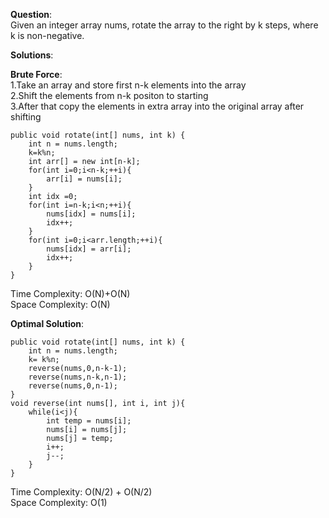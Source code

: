 **Question**:  
Given an integer array nums, rotate the array to the right by k steps, where k is non-negative.  
 
**Solutions**:   

**Brute Force**:  
1.Take an array and store first n-k elements into the array  
2.Shift the elements from n-k positon to starting  
3.After that copy the elements in extra array into the original array after shifting

    public void rotate(int[] nums, int k) {
        int n = nums.length;
        k=k%n;
        int arr[] = new int[n-k];
        for(int i=0;i<n-k;++i){
            arr[i] = nums[i];
        }
        int idx =0;
        for(int i=n-k;i<n;++i){
            nums[idx] = nums[i];
            idx++;
        }
        for(int i=0;i<arr.length;++i){
            nums[idx] = arr[i];
            idx++;
        }
    }

Time Complexity: O(N)+O(N)  
Space Complexity: O(N)  


**Optimal Solution**:    

    public void rotate(int[] nums, int k) {
        int n = nums.length;
        k= k%n;
        reverse(nums,0,n-k-1);
        reverse(nums,n-k,n-1);
        reverse(nums,0,n-1);
    }
    void reverse(int nums[], int i, int j){
        while(i<j){
            int temp = nums[i];
            nums[i] = nums[j];
            nums[j] = temp;
            i++;
            j--;
        }
    }

Time Complexity: O(N/2) + O(N/2)  
Space Complexity: O(1)